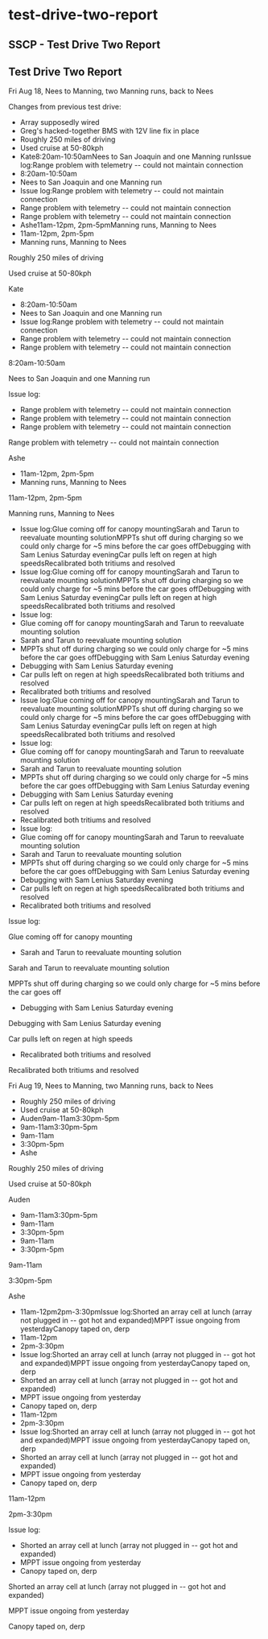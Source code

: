 # test-drive-two-report

## SSCP - Test Drive Two Report

## Test Drive Two Report

Fri Aug 18, Nees to Manning, two Manning runs, back to Nees

Changes from previous test drive:

* Array supposedly wired
* Greg's hacked-together BMS with 12V line fix in place
* Roughly 250 miles of driving
* Used cruise at 50-80kph
* Kate8:20am-10:50amNees to San Joaquin and one Manning runIssue log:Range problem with telemetry -- could not maintain connection
* 8:20am-10:50am
* Nees to San Joaquin and one Manning run
* Issue log:Range problem with telemetry -- could not maintain connection
* Range problem with telemetry -- could not maintain connection
* Range problem with telemetry -- could not maintain connection
* Ashe11am-12pm, 2pm-5pmManning runs, Manning to Nees
* 11am-12pm, 2pm-5pm
* Manning runs, Manning to Nees

Roughly 250 miles of driving

Used cruise at 50-80kph

Kate

* 8:20am-10:50am
* Nees to San Joaquin and one Manning run
* Issue log:Range problem with telemetry -- could not maintain connection
* Range problem with telemetry -- could not maintain connection
* Range problem with telemetry -- could not maintain connection

8:20am-10:50am

Nees to San Joaquin and one Manning run

Issue log:

* Range problem with telemetry -- could not maintain connection
* Range problem with telemetry -- could not maintain connection
* Range problem with telemetry -- could not maintain connection

Range problem with telemetry -- could not maintain connection

Ashe

* 11am-12pm, 2pm-5pm
* Manning runs, Manning to Nees

11am-12pm, 2pm-5pm

Manning runs, Manning to Nees

* Issue log:Glue coming off for canopy mountingSarah and Tarun to reevaluate mounting solutionMPPTs shut off during charging so we could only charge for \~5 mins before the car goes offDebugging with Sam Lenius Saturday eveningCar pulls left on regen at high speedsRecalibrated both tritiums and resolved&#x20;
* Issue log:Glue coming off for canopy mountingSarah and Tarun to reevaluate mounting solutionMPPTs shut off during charging so we could only charge for \~5 mins before the car goes offDebugging with Sam Lenius Saturday eveningCar pulls left on regen at high speedsRecalibrated both tritiums and resolved&#x20;
* Issue log:
* Glue coming off for canopy mountingSarah and Tarun to reevaluate mounting solution
* Sarah and Tarun to reevaluate mounting solution
* MPPTs shut off during charging so we could only charge for \~5 mins before the car goes offDebugging with Sam Lenius Saturday evening
* Debugging with Sam Lenius Saturday evening
* Car pulls left on regen at high speedsRecalibrated both tritiums and resolved&#x20;
* Recalibrated both tritiums and resolved&#x20;
* Issue log:Glue coming off for canopy mountingSarah and Tarun to reevaluate mounting solutionMPPTs shut off during charging so we could only charge for \~5 mins before the car goes offDebugging with Sam Lenius Saturday eveningCar pulls left on regen at high speedsRecalibrated both tritiums and resolved&#x20;
* Issue log:
* Glue coming off for canopy mountingSarah and Tarun to reevaluate mounting solution
* Sarah and Tarun to reevaluate mounting solution
* MPPTs shut off during charging so we could only charge for \~5 mins before the car goes offDebugging with Sam Lenius Saturday evening
* Debugging with Sam Lenius Saturday evening
* Car pulls left on regen at high speedsRecalibrated both tritiums and resolved&#x20;
* Recalibrated both tritiums and resolved&#x20;
* Issue log:
* Glue coming off for canopy mountingSarah and Tarun to reevaluate mounting solution
* Sarah and Tarun to reevaluate mounting solution
* MPPTs shut off during charging so we could only charge for \~5 mins before the car goes offDebugging with Sam Lenius Saturday evening
* Debugging with Sam Lenius Saturday evening
* Car pulls left on regen at high speedsRecalibrated both tritiums and resolved&#x20;
* Recalibrated both tritiums and resolved&#x20;

Issue log:

Glue coming off for canopy mounting

* Sarah and Tarun to reevaluate mounting solution

Sarah and Tarun to reevaluate mounting solution

MPPTs shut off during charging so we could only charge for \~5 mins before the car goes off

* Debugging with Sam Lenius Saturday evening

Debugging with Sam Lenius Saturday evening

Car pulls left on regen at high speeds

* Recalibrated both tritiums and resolved&#x20;

Recalibrated both tritiums and resolved&#x20;

Fri Aug 19, Nees to Manning, two Manning runs, back to Nees

* Roughly 250 miles of driving
* Used cruise at 50-80kph
* Auden9am-11am3:30pm-5pm
* 9am-11am3:30pm-5pm
* 9am-11am
* 3:30pm-5pm
* Ashe

Roughly 250 miles of driving

Used cruise at 50-80kph

Auden

* 9am-11am3:30pm-5pm
* 9am-11am
* 3:30pm-5pm
* 9am-11am
* 3:30pm-5pm

9am-11am

3:30pm-5pm

Ashe

* 11am-12pm2pm-3:30pmIssue log:Shorted an array cell at lunch (array not plugged in -- got hot and expanded)MPPT issue ongoing from yesterdayCanopy taped on, derp
* 11am-12pm
* 2pm-3:30pm
* Issue log:Shorted an array cell at lunch (array not plugged in -- got hot and expanded)MPPT issue ongoing from yesterdayCanopy taped on, derp
* Shorted an array cell at lunch (array not plugged in -- got hot and expanded)
* MPPT issue ongoing from yesterday
* Canopy taped on, derp
* 11am-12pm
* 2pm-3:30pm
* Issue log:Shorted an array cell at lunch (array not plugged in -- got hot and expanded)MPPT issue ongoing from yesterdayCanopy taped on, derp
* Shorted an array cell at lunch (array not plugged in -- got hot and expanded)
* MPPT issue ongoing from yesterday
* Canopy taped on, derp

11am-12pm

2pm-3:30pm

Issue log:

* Shorted an array cell at lunch (array not plugged in -- got hot and expanded)
* MPPT issue ongoing from yesterday
* Canopy taped on, derp

Shorted an array cell at lunch (array not plugged in -- got hot and expanded)

MPPT issue ongoing from yesterday

Canopy taped on, derp
